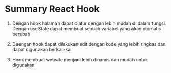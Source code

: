 # Summary React Hook

1. Dengan hook halaman dapat diatur dengan lebih mudah di dalam fungsi. Dengan useState dapat membuat sebuah variabel yang akan otomatis berubah

2. Deengan hook dapat dilakukan edit dengan kode yang lebih ringkas dan dapat digunakan berkali-kali

3. Hook membuat website menjadi lebih dinamis dan mudah untuk digunakan